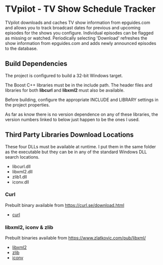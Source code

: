 ﻿# TVpilot - TV Show Schedule Tracker

TVpilot downloads and caches TV show information from epguides.com and allows you to track
broadcast dates for previous and upcoming episodes for the shows you configure. Individual episodes can be
flagged as missing or watched. Periodically selecting 'Download' refreshes the show
information from epguides.com and adds newly announced episodes to the database.

## Build Dependencies

The project is configured to build a 32-bit Windows target.

The Boost C++ libraries must be in the include path.
The header files and libraries for both **libcurl** and **libxml2** must also be available.

Before building, configure the appropriate INCLUDE and LIBRARY settings in the project
properties.

As far as know there is no version dependence on any of these libraries, the version
numbers linked to below just happen to be the ones I used.

## Third Party Libraries Download Locations

These four DLLs must be available at runtime. I put them in the same folder as the
executable but they can be in any of the standard Windows DLL search locations.

- libcurl.dll
- libxml2.dll
- zlib1.dll
- iconv.dll

### Curl

Prebuilt binary available from https://curl.se/download.html

- [curl](https://curl.se/download.html)

### libxml2, iconv & zlib

Prebuilt binaries available from https://www.zlatkovic.com/pub/libxml/

- [libxml2](https://www.zlatkovic.com/pub/libxml/libxml2-2.7.8.win32.zip)
- [zlib](https://www.zlatkovic.com/pub/libxml/zlib-1.2.5.win32.zip)
- [iconv](https://www.zlatkovic.com/pub/libxml/iconv-1.9.2.win32.zip)
